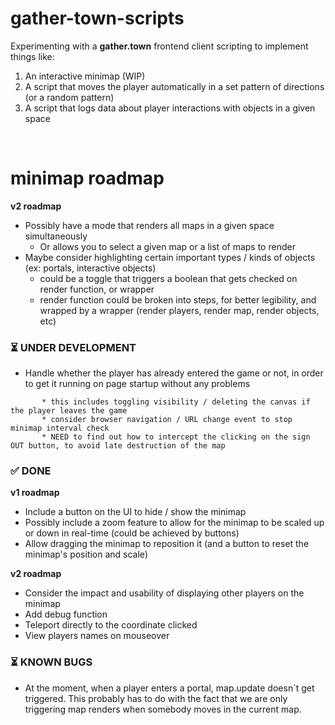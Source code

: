 # gather-town-scripts

Experimenting with a **gather.town** frontend client scripting to implement things like:

1. An interactive minimap (WIP)
2. A script that moves the player automatically in a set pattern of directions (or a random pattern)
3. A script that logs data about player interactions with objects in a given space

<br>

# minimap roadmap

**v2 roadmap**

-   Possibly have a mode that renders all maps in a given space simultaneously
    -   Or allows you to select a given map or a list of maps to render
-   Maybe consider highlighting certain important types / kinds of objects (ex: portals, interactive objects)
    -   could be a toggle that triggers a boolean that gets checked on render function, or wrapper
    -   render function could be broken into steps, for better legibility, and wrapped by a wrapper (render players, render map, render objects, etc)

### ⏳ UNDER DEVELOPMENT

-   Handle whether the player has already entered the game or not, in order to get it running on page startup without any problems

```
       * this includes toggling visibility / deleting the canvas if the player leaves the game
       * consider browser navigation / URL change event to stop minimap interval check
       * NEED to find out how to intercept the clicking on the sign OUT button, to avoid late destruction of the map
```

### ✅ DONE

**v1 roadmap**

-   Include a button on the UI to hide / show the minimap
-   Possibly include a zoom feature to allow for the minimap to be scaled up or down in real-time (could be achieved by buttons)
-   Allow dragging the minimap to reposition it (and a button to reset the minimap's position and scale)

**v2 roadmap**

-   Consider the impact and usability of displaying other players on the minimap
-   Add debug function
-   Teleport directly to the coordinate clicked
-   View players names on mouseover

### ⏳ KNOWN BUGS

-   At the moment, when a player enters a portal, map.update doesn`t get triggered. This probably has to do with the fact that we are only triggering map renders when somebody moves in the current map.

